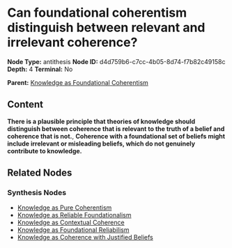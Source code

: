 # Can foundational coherentism distinguish between relevant and irrelevant coherence?

**Node Type:** antithesis
**Node ID:** d4d759b6-c7cc-4b05-8d74-f7b82c49158c
**Depth:** 4
**Terminal:** No

**Parent:** [Knowledge as Foundational Coherentism](knowledge-as-foundational-coherentism-synthesis-49b6f882-c3f8-47a3-bc3c-43879476213f.md)

## Content

**There is a plausible principle that theories of knowledge should distinguish between coherence that is relevant to the truth of a belief and coherence that is not.**, **Coherence with a foundational set of beliefs might include irrelevant or misleading beliefs, which do not genuinely contribute to knowledge.**

## Related Nodes

### Synthesis Nodes

- [Knowledge as Pure Coherentism](knowledge-as-pure-coherentism-synthesis-87e6a46f-cf11-4d0b-b8ee-c3118b24f1fb.md)
- [Knowledge as Reliable Foundationalism](knowledge-as-reliable-foundationalism-synthesis-83ce5f6a-7599-49d0-9df5-b5bf9a9f872d.md)
- [Knowledge as Contextual Coherence](knowledge-as-contextual-coherence-synthesis-7a8df0cf-fed0-4c0b-8374-a930c19ccb8e.md)
- [Knowledge as Foundational Reliabilism](knowledge-as-foundational-reliabilism-synthesis-900e2e13-7594-4d14-b8bf-cc12fdbee755.md)
- [Knowledge as Coherence with Justified Beliefs](knowledge-as-coherence-with-justified-beliefs-synthesis-c6aedbd7-f826-454b-bdc8-4d19a119917b.md)
